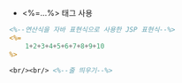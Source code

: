 - <%=...%> 태그 사용

```jsp
<%--연산식을 자바 표현식으로 사용한 JSP 표현식--%>
<%=
	1+2+3+4+5+6+7+8+9+10
%>

<br/><br/> <%--줄 띄우기--%>
```

